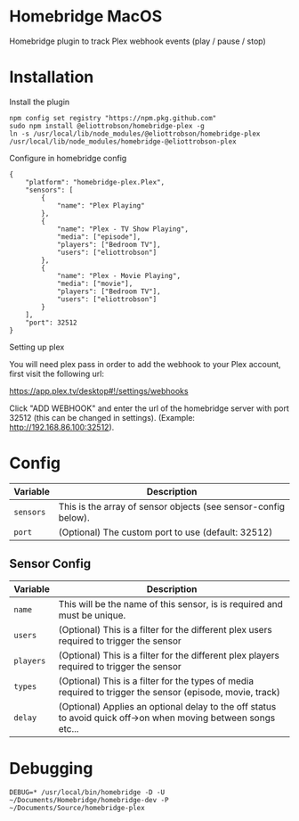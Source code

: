 # Homebridge MacOS
Homebridge plugin to track Plex webhook events (play / pause / stop)

# Installation

Install the plugin
```
npm config set registry "https://npm.pkg.github.com"
sudo npm install @eliottrobson/homebridge-plex -g
ln -s /usr/local/lib/node_modules/@eliottrobson/homebridge-plex /usr/local/lib/node_modules/homebridge-@eliottrobson-plex
```

Configure in homebridge config
```
{
    "platform": "homebridge-plex.Plex",
    "sensors": [
        {
            "name": "Plex Playing"
        },
        {
            "name": "Plex - TV Show Playing",
            "media": ["episode"],
            "players": ["Bedroom TV"],
            "users": ["eliottrobson"]
        },
        {
            "name": "Plex - Movie Playing",
            "media": ["movie"],
            "players": ["Bedroom TV"],
            "users": ["eliottrobson"]
        }
    ],
    "port": 32512
}
```

Setting up plex

You will need plex pass in order to add the webhook to your Plex account, first visit the following url:

https://app.plex.tv/desktop#!/settings/webhooks

Click "ADD WEBHOOK" and enter the url of the homebridge server with port 32512 (this can be changed in settings). (Example: http://192.168.86.100:32512).

# Config
Variable | Description
-------- | -----------
`sensors` | This is the array of sensor objects (see sensor-config below).
`port` | (Optional) The custom port to use (default: 32512)

## Sensor Config
Variable | Description
-------- | -----------
`name` | This will be the name of this sensor, is is required and must be unique.
`users` | (Optional) This is a filter for the different plex users required to trigger the sensor
`players` | (Optional) This is a filter for the different plex players required to trigger the sensor
`types` | (Optional) This is a filter for the types of media required to trigger the sensor (episode, movie, track)
`delay` | (Optional) Applies an optional delay to the off status to avoid quick off->on when moving between songs etc...

# Debugging
```
DEBUG=* /usr/local/bin/homebridge -D -U ~/Documents/Homebridge/homebridge-dev -P ~/Documents/Source/homebridge-plex
```